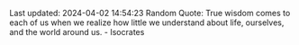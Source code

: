 Last updated: 2024-04-02 14:54:23
Random Quote: True wisdom comes to each of us when we realize how little we understand about life, ourselves, and the world around us. - Isocrates